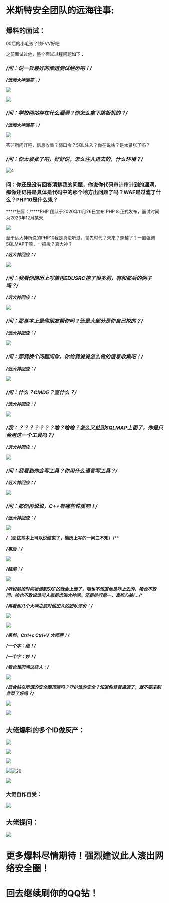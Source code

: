 # 米斯特安全团队的远海往事:

## 爆料的面试：

00后的小毛孩？铁FVV好吧

之前面试过他，整个面试过程问题如下：

### ***/*问：说一次最好的渗透测试经历吧！/****

***/*远海大神回答：/****

![](./img/1.jpg)

![](./img/2.png)

### ***/*问：学校网站存在什么漏洞？你怎么拿下跳板机的？/****

***/*远海大神回答：/****

![](./img/3.png)

答非所问好吧，信息收集？弱口令？SQL注入？你在说啥？是太紧张了吗？

### ***/*问：你太紧张了吧，好好说，怎么注入进去的，什么环境？/****

![]()![4](./img/4.png)

### 问：你还是没有回答清楚我的问题，你说你代码审计审计到的漏洞，那你还记得是具体是代码中的那个地方出问题了吗？WAF是过滤了什么？PHP10是什么鬼？

***/*扫盲：/****PHP 团队于2020年11月26日宣布 PHP 8 正式发布，面试时间为2020年12月某天

![](./img/5.png)

至于远大神所说的PHP10我是真没听过，领先时代？未来？穿越了？一直强调SQLMAP干嘛，一把梭？真大神？

***/*远大神回应：/****

![](./img/6.png)

### ***/*问：我看你简历上写着再EDUSRC挖了很多洞，有和那后的例子吗？/****

***/*远大神回应：/****

![](./img/7.png)

### ***/*问：那基本上是你朋友帮你吗？还是大部分是你自己挖的？/****

***/*远大神回应：/****

![](./img/8.png)

### ***/*问：那我换个问题问你，你给我说说怎么做的信息收集吧！/****

***/*远大神回应：/****

![](./img/9.png)

### ***/*问：什么？CMD5？查什么？/****

***/*远大神回应：/****

![](./img/10.png)

### ***/*我：？？？？？？？啥？啥啥？怎么又扯到SQLMAP上面了，你是只会用这一个工具吗？/****

***/*远大神回应：/****

![](./img/12.png)

### ***/*问：我看到你会写工具？你用什么语言写工具？/****

***/*远大神回应：/****

![](./img/13.png)

### ***/*问：那你再说说，C++有哪些性质吧！/****

***/*远大神回应：/****

![](./img/14.png)

***/*（面试基本上可以说结束了，简历上写的一问三不知）/****

***/*事后：/****

![](./img/15.png)

***/*结果：/****

![](./img/16.png)

***/*听说前段时间被请到SXF的晚会上面了，咱也不知道他是咋上去的，咱也不敢问，咱也不敢说谁叫人家是远海大神呢。还是排行第一，真担心被/*.../****

***/*再看到几个大神之前对他加入的团队评价：/****

![](./img/17.png)

![](./img/18.png)

***/*果然，Ctrl+c Ctrl+V 大师啊！/****

***/*一个字：绝！/****

***/*一个字：妙！/****

***/*我也想问问这些人：/****

![](./img/19.png)

***/*适合站在所谓的安全圈顶端吗？守护谁的安全？知道你普普通通了，就不要来割韭菜了好吗？/****

![](./img/20.png)

![](./img/21.png)

## 大佬爆料的多个ID做灰产：

![](./img/22.png)

![](./img/23.png)

![](./img/24.png)

![](./img/25.png)![26](./img/26.png)

![](./img/27.png)

### 大佬自作自受：

![](./img/28.png)

## 大佬提问：

![](./img/29.png)

# 更多爆料尽情期待！强烈建议此人滚出网络安全圈！

# 回去继续刷你的QQ钻！